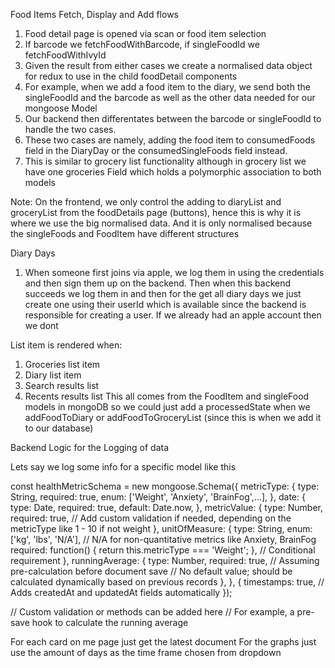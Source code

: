 Food Items Fetch, Display and Add flows

1. Food detail page is opened via scan or food item selection
2. If barcode we fetchFoodWithBarcode, if singleFoodId we fetchFoodWithIvyId
3. Given the result from either cases we create a normalised data object for redux to use in the child foodDetail components
4. For example, when we add a food item to the diary, we send both the singleFoodId and the barcode as well as the other data needed for our mongoose Model
5. Our backend then differentates between the barcode or singleFoodId to handle the two cases.
6. These two cases are namely, adding the food item to consumedFoods field in the DiaryDay or the consumedSingleFoods field instead.
7. This is similar to grocery list functionality although in grocery list we have one groceries Field which holds a polymorphic association to both models


Note: On the frontend, we only control the adding to diaryList and groceryList from the foodDetails page (buttons), hence this is why it is where we use the big normalised data. And it is only normalised because the singleFoods and FoodItem have different structures


Diary Days

1. When someone first joins via apple, we log them in using the credentials and then sign them up on the backend. Then when this backend succeeds we log them in and then for the get all diary days we just create one using their userId which is available since the backend is responsible for creating a user. If we already had an apple account then we dont


List item is rendered when:
1. Groceries list item
2. Diary list item
3. Search results list
4. Recents results list
This all comes from the FoodItem and singleFood models in mongoDB so we could just add a processedState when we addFoodToDiary or addFoodToGroceryList (since this is when we add it to our database)

Backend Logic for the Logging of data

Lets say we log some info for a specific model like this

const healthMetricSchema = new mongoose.Schema({
  metricType: {
    type: String,
    required: true,
    enum: ['Weight', 'Anxiety', 'BrainFog',...],
  },
  date: {
    type: Date,
    required: true,
    default: Date.now,
  },
  metricValue: {
    type: Number,
    required: true,
    // Add custom validation if needed, depending on the metricType like 1 - 10 if not weight
  },
  unitOfMeasure: {
    type: String,
    enum: ['kg', 'lbs', 'N/A'], // N/A for non-quantitative metrics like Anxiety, BrainFog
    required: function() { return this.metricType === 'Weight'; }, // Conditional requirement
  },
  runningAverage: {
    type: Number,
    required: true, // Assuming pre-calculation before document save
    // No default value; should be calculated dynamically based on previous records
  },
}, {
  timestamps: true, // Adds createdAt and updatedAt fields automatically
});

// Custom validation or methods can be added here
// For example, a pre-save hook to calculate the running average

For each card on me page just get the latest document
For the graphs just use the amount of days as the time frame chosen from dropdown


